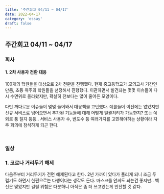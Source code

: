 ```yaml
---
title: '주간회고 04/11 ~ 04/17'
date: 2022-04-17
category: 'essay'
draft: false
---
```


## 주간회고 04/11 ~ 04/17

### 회사

#### 1. 2차 사용자 전환 대응

100개의 학원들을 대상으로 2차 전환을 진행했다. 현재 중고등학교가 모의고사 기간인 만큼, 초등 위주의 학원들을 선정해서 진행했다. 이관하면서 발견되는 몇몇 이슈들이 다시 수면위로 올라왔지만, 확실히 전보다는 많이 줄어든 모양이다.

다만 까다로운 이슈들이 몇몇 들어와서 대응책을 고민했다. 예를들어 이전에는 없었지만 신규 서비스로 넘어오면서 추가된 기능들에 대해 어떻게 일괄처리가 가능한지? 또는 예외로 퉁 칠지 등등.. 서비스 사용자 수, 빈도수 등 여러가지를 고민해야하는 상황이라 자주 회의에 참석하게 되곤 한다.

<br/>

### 일상

### 1. 코로나 거리두기 해제

다음주부터 거리두기가 전면 해제된다고 한다. 2년 가까이 있다가 풀리게 되니 조금 두렵기도 하면서 한편으로는 다행이다는 생각도 든다. 마스크를 안써도 되는건 좋지만.. 백신은 맞았지만 걸릴 위험은 다분하니 아직은 좀 더 쓰고있는게 안전할 것 같다.
